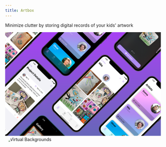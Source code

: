 ```yaml
---
title: Artbox
---
```

Minimize clutter by storing digital records of your kids' artwork  

![](/assets/promo2.png)
<a href="https://apps.apple.com/us/app/virtual-backgrounds/id1506825381?itscg=30200&amp;itsct=apps_box_appicon" style="width: 170px; height: 170px; border-top-left-radius: 22%; border-top-right-radius: 22%; border-bottom-right-radius: 22%; border-bottom-left-radius: 22%; overflow: hidden; display: inline-block; vertical-align: middle;"><img src="https://is3-ssl.mzstatic.com/image/thumb/Purple125/v4/05/8e/fb/058efb27-c681-26e7-2283-ff8c0fa3db8c/AppIcon-0-1x_U007emarketing-0-7-0-85-220.png/540x540bb.jpg&h=37e9cc65d92d20e45c27354f6b010a80" alt="Virtual Backgrounds" style="width: 170px; height: 170px; border-top-left-radius: 22%; border-top-right-radius: 22%; border-bottom-right-radius: 22%; border-bottom-left-radius: 22%; overflow: hidden; display: inline-block; vertical-align: middle;"></a>
